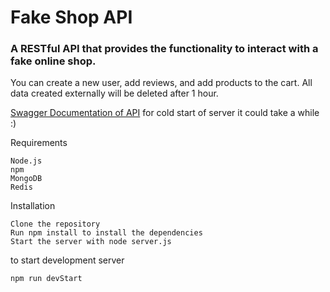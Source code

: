 # Fake Shop API

### A RESTful API that provides the functionality to interact with a fake online shop.

You can create a new user, add reviews, and add products to the cart. All data created externally will be deleted after 1 hour.

[Swagger Documentation of API](https://fakeshopapi.onrender.com/api-docs/)
for cold start of server it could take a while :) 

Requirements

    Node.js
    npm
    MongoDB
    Redis

Installation

    Clone the repository
    Run npm install to install the dependencies
    Start the server with node server.js

to start development server

```
npm run devStart
```
